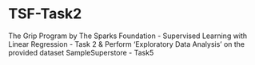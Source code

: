 # TSF-Task2
The Grip Program by The Sparks Foundation - Supervised Learning with Linear Regression - Task 2 
                                                                        &
                                            Perform ‘Exploratory Data Analysis’ on the provided dataset SampleSuperstore - Task5
